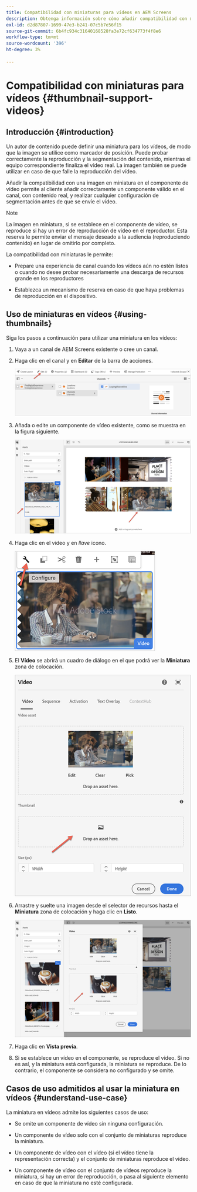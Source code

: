 ```yaml
---
title: Compatibilidad con miniaturas para vídeos en AEM Screens
description: Obtenga información sobre cómo añadir compatibilidad con miniaturas para vídeos en AEM Screens.
exl-id: d2d87807-1699-47e3-b241-07c5b7e56f15
source-git-commit: 6b4fc934c31640168528fa3e72cf634773f4f8e6
workflow-type: tm+mt
source-wordcount: '396'
ht-degree: 3%

---
```


# Compatibilidad con miniaturas para vídeos {#thumbnail-support-videos}

## Introducción {#introduction}

Un autor de contenido puede definir una miniatura para los vídeos, de modo que la imagen se utilice como marcador de posición. Puede probar correctamente la reproducción y la segmentación del contenido, mientras el equipo correspondiente finaliza el vídeo real. La imagen también se puede utilizar en caso de que falle la reproducción del vídeo.

Añadir la compatibilidad con una imagen en miniatura en el componente de vídeo permite al cliente añadir correctamente un componente válido en el canal, con contenido real, y realizar cualquier configuración de segmentación antes de que se envíe el vídeo.

>[!NOTE]
>La imagen en miniatura, si se establece en el componente de vídeo, se reproduce si hay un error de reproducción de vídeo en el reproductor. Esta reserva le permite enviar el mensaje deseado a la audiencia (reproduciendo contenido) en lugar de omitirlo por completo.

La compatibilidad con miniaturas le permite:

* Prepare una experiencia de canal cuando los vídeos aún no estén listos o cuando no desee probar necesariamente una descarga de recursos grande en los reproductores

* Establezca un mecanismo de reserva en caso de que haya problemas de reproducción en el dispositivo.

## Uso de miniaturas en vídeos {#using-thumbnails}

Siga los pasos a continuación para utilizar una miniatura en los vídeos:

1. Vaya a un canal de AEM Screens existente o cree un canal.

1. Haga clic en el canal y en **Editar** de la barra de acciones.

   ![imagen](/help/user-guide/assets/thumbnails/thumbnail-1.png)

1. Añada o edite un componente de vídeo existente, como se muestra en la figura siguiente.

   ![imagen](/help/user-guide/assets/thumbnails/thumbnail-2.png)

1. Haga clic en el vídeo y en *llave* icono.

   ![imagen](/help/user-guide/assets/thumbnails/thumbnail-3.png)

1. El **Vídeo** se abrirá un cuadro de diálogo en el que podrá ver la **Miniatura** zona de colocación.

   ![imagen](/help/user-guide/assets/thumbnails/thumbnail-4.png)

1. Arrastre y suelte una imagen desde el selector de recursos hasta el **Miniatura** zona de colocación y haga clic en **Listo**.

   ![imagen](/help/user-guide/assets/thumbnails/thumbnail-5.png)

1. Haga clic en **Vista previa**.

1. Si se establece un vídeo en el componente, se reproduce el vídeo. Si no es así, y la miniatura está configurada, la miniatura se reproduce. De lo contrario, el componente se considera no configurado y se omite.

## Casos de uso admitidos al usar la miniatura en vídeos {#understand-use-case}

La miniatura en vídeos admite los siguientes casos de uso:

* Se omite un componente de vídeo sin ninguna configuración.

* Un componente de vídeo solo con el conjunto de miniaturas reproduce la miniatura.

* Un componente de vídeo con el vídeo (si el vídeo tiene la representación correcta) y el conjunto de miniaturas reproduce el vídeo.

* Un componente de vídeo con el conjunto de vídeos reproduce la miniatura, si hay un error de reproducción, o pasa al siguiente elemento en caso de que la miniatura no esté configurada.
